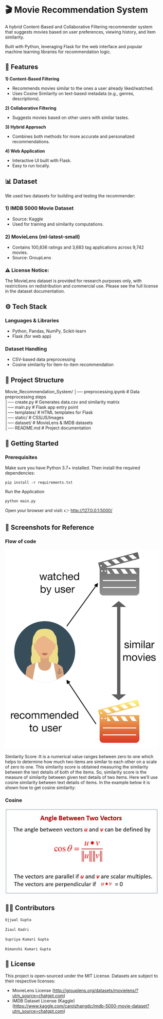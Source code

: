 # 🎬 Movie Recommendation System

A hybrid Content-Based and Collaborative Filtering recommender system that suggests movies based on user preferences, viewing history, and item similarity.

Built with Python, leveraging Flask for the web interface and popular machine learning libraries for recommendation logic.

## 📌 Features 

**1) Content-Based Filtering**

- Recommends movies similar to the ones a user already liked/watched.
- Uses Cosine Similarity on text-based metadata (e.g., genres, descriptions).

**2) Collaborative Filtering**

- Suggests movies based on other users with similar tastes.

**3) Hybrid Approach**

- Combines both methods for more accurate and personalized recommendations.

**4) Web Application**

- Interactive UI built with Flask.
- Easy to run locally.

## 📊 Dataset

We used two datasets for building and testing the recommender:

### **1) IMDB 5000 Movie Dataset**

- Source: Kaggle
- Used for training and similarity computations.

### **2) MovieLens (ml-latest-small)**

- Contains 100,836 ratings and 3,683 tag applications across 9,742 movies.
- Source: GroupLens

### **⚠️ License Notice:**

The MovieLens dataset is provided for research purposes only, with restrictions on redistribution and commercial use. Please see the full license in the dataset documentation.

## ⚙️ Tech Stack

### **Languages & Libraries**

- Python, Pandas, NumPy, Scikit-learn
- Flask (for web app)

### **Dataset Handling**

- CSV-based data preprocessing
- Cosine similarity for item-to-item recommendation

## 📂 Project Structure

Movie_Recommendation_System/
    │── preprocessing.ipynb    # Data preprocessing steps  
    │── create.py              # Generates data.csv and similarity matrix  
    │── main.py                # Flask app entry point  
    │── templates/             # HTML templates for Flask  
    │── static/                # CSS/JS/Images  
    │── dataset/               # MovieLens & IMDB datasets  
    │── README.md              # Project documentation  

## 🚀 Getting Started

### **Prerequisites**

Make sure you have Python 3.7+ installed. Then install the required dependencies:

    pip install -r requirements.txt

Run the Application

    python main.py

Open your browser and visit:
👉 http://127.0.0.1:5000/

## 📸 Screenshots for Reference

### Flow of code
![Flow of code](images/103797720-d8de3d00-506e-11eb-9328-df7d7957f7d5.png)

Similarity Score :It is a numerical value ranges between zero to one which helps to determine how much two items are similar to each other on a scale of zero to one. This similarity score is obtained measuring the similarity between the text details of both of the items. So, similarity score is the measure of similarity between given text details of two items. Here we’ll use cosine similarity between text details of items. In the example below it is shown how to get cosine similarity:

### Cosine
![cosine](images/103796867-c1eb1b00-506d-11eb-8fb4-20e061d8b27d.jpg)

## 👨‍💻 Contributors

    Ujjwal Gupta

    Ziaul Kadri

    Supriya Kumari Gupta

    Himanshi Kumari Gupta

## 📜 License

This project is open-sourced under the MIT License.
Datasets are subject to their respective licenses:
- MovieLens License (http://grouplens.org/datasets/movielens/?utm_source=chatgpt.com)
- IMDB Dataset License (Kaggle) (https://www.kaggle.com/carolzhangdc/imdb-5000-movie-dataset?utm_source=chatgpt.com)


